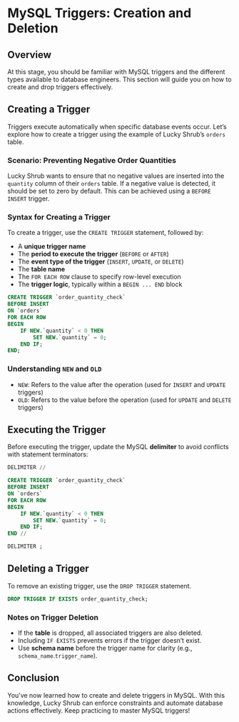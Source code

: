 # MySQL Triggers: Creation and Deletion

## Overview
At this stage, you should be familiar with MySQL triggers and the different types available to database engineers. This section will guide you on how to create and drop triggers effectively.

## **Creating a Trigger**

Triggers execute automatically when specific database events occur. Let’s explore how to create a trigger using the example of Lucky Shrub’s `orders` table.

### **Scenario: Preventing Negative Order Quantities**

Lucky Shrub wants to ensure that no negative values are inserted into the `quantity` column of their `orders` table. If a negative value is detected, it should be set to zero by default. This can be achieved using a `BEFORE INSERT` trigger.

### **Syntax for Creating a Trigger**

To create a trigger, use the `CREATE TRIGGER` statement, followed by:

  + A **unique trigger name**
  + The **period to execute the trigger** (`BEFORE` or `AFTER`)
  + The **event type of the trigger** (`INSERT`, `UPDATE`, or `DELETE`)
  + The **table name**
  + The `FOR EACH ROW` clause to specify row-level execution
  + The **trigger logic**, typically within a `BEGIN ... END` block

```sql
CREATE TRIGGER `order_quantity_check`
BEFORE INSERT
ON `orders`
FOR EACH ROW
BEGIN
    IF NEW.`quantity` < 0 THEN
        SET NEW.`quantity` = 0;
    END IF;
END;
```

### **Understanding `NEW` and `OLD`**

  + `NEW`: Refers to the value after the operation (used for `INSERT` and `UPDATE` triggers)
  + `OLD`: Refers to the value before the operation (used for `UPDATE` and `DELETE` triggers)

## **Executing the Trigger**

Before executing the trigger, update the MySQL **delimiter** to avoid conflicts with statement terminators:

```sql
DELIMITER //

CREATE TRIGGER `order_quantity_check`
BEFORE INSERT
ON `orders`
FOR EACH ROW
BEGIN
    IF NEW.`quantity` < 0 THEN
        SET NEW.`quantity` = 0;
    END IF;
END //

DELIMITER ;
```

## **Deleting a Trigger**

To remove an existing trigger, use the `DROP TRIGGER` statement. 

```sql
DROP TRIGGER IF EXISTS order_quantity_check;
```

### **Notes on Trigger Deletion**

  + If the **table** is dropped, all associated triggers are also deleted.
  + Including `IF EXISTS` prevents errors if the trigger doesn’t exist.
  + Use **schema name** before the trigger name for clarity (e.g., `schema_name`.`trigger_name`).

## **Conclusion**

You’ve now learned how to create and delete triggers in MySQL. With this knowledge, Lucky Shrub can enforce constraints and automate database actions effectively. Keep practicing to master MySQL triggers!
